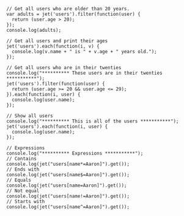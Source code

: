     // Get all users who are older than 20 years.
    var adults = jet('users').filter(function(user) {
      return (user.age > 20);
    });
    console.log(adults);
    
    // Get all users and print their ages
    jet('users').each(function(i, v) {
      console.log(v.name + " is " + v.age + " years old.");
    });
    
    // Get all users who are in their twenties
    console.log("********** These users are in their twenties ***********");
    jet('users').filter(function(user) {
      return (user.age >= 20 && user.age <= 29);
    }).each(function(i, user) {
      console.log(user.name);
    });
    
    // Show all users
    console.log("********** This is all of the users ***********");
    jet('users').each(function(i, user) {
      console.log(user.name);
    });
    
    // Expressions
    console.log("********** Expressions ***********");
    // Contains
    console.log(jet("users[name*=Aaron]").get());
    // Ends with
    console.log(jet("users[name$=Aaron]").get());
    // Equals
    console.log(jet("users[name=Aaron]").get());
    // Not equal
    console.log(jet("users[name!=Aaron]").get());
    // Starts with
    console.log(jet("users[name^=Aaron]").get());